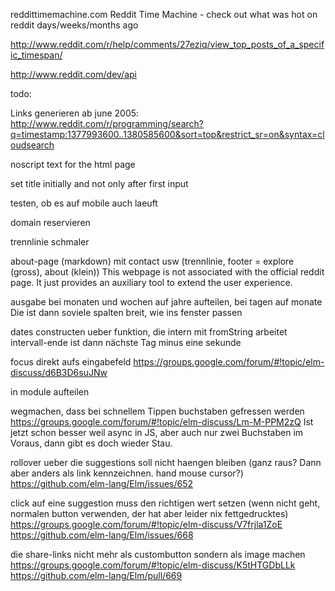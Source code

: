reddittimemachine.com
Reddit Time Machine - check out what was hot on reddit days/weeks/months ago

http://www.reddit.com/r/help/comments/27eziq/view_top_posts_of_a_specific_timespan/

http://www.reddit.com/dev/api



todo:

Links generieren ab june 2005:
http://www.reddit.com/r/programming/search?q=timestamp:1377993600..1380585600&sort=top&restrict_sr=on&syntax=cloudsearch

noscript text for the html page

set title initially and not only after first input

testen, ob es auf mobile auch laeuft

domain reservieren

trennlinie schmaler

about-page (markdown) mit contact usw (trennlinie, footer = explore (gross), about (klein))
This webpage is not associated with the official reddit page. It just provides an auxiliary tool to extend the user experience.

ausgabe bei monaten und wochen auf jahre aufteilen, bei tagen auf monate
Die ist dann soviele spalten breit, wie ins fenster passen

dates constructen ueber funktion, die intern mit fromString arbeitet
intervall-ende ist dann nächste Tag minus eine sekunde

focus direkt aufs eingabefeld
https://groups.google.com/forum/#!topic/elm-discuss/d6B3D6suJNw

in module aufteilen

wegmachen, dass bei schnellem Tippen buchstaben gefressen werden
https://groups.google.com/forum/#!topic/elm-discuss/Lm-M-PPM2zQ
Ist jetzt schon besser weil async in JS, aber auch nur zwei Buchstaben im Voraus, dann gibt es doch wieder Stau.

rollover ueber die suggestions soll nicht haengen bleiben (ganz raus? Dann aber anders als link kennzeichnen. hand mouse cursor?)
https://github.com/elm-lang/Elm/issues/652

click auf eine suggestion muss den richtigen wert setzen (wenn nicht geht, normalen button verwenden, der hat aber leider nix fettgedrucktes)
https://groups.google.com/forum/#!topic/elm-discuss/V7frjla1ZoE
https://github.com/elm-lang/Elm/issues/668

die share-links nicht mehr als custombutton sondern als image machen
https://groups.google.com/forum/#!topic/elm-discuss/K5tHTGDbLLk
https://github.com/elm-lang/Elm/pull/669